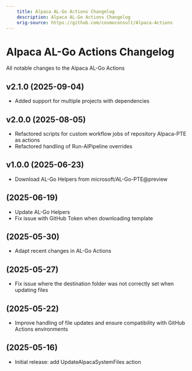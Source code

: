 ```yaml
---
    title: Alpaca AL-Go Actions Changelog
    description: Alpaca AL-Go Actions Changelog
    orig-source: https://github.com/cosmoconsult/Alpaca-Actions
---
```


# Alpaca AL-Go Actions Changelog

All notable changes to the Alpaca AL-Go Actions

## v2.1.0 (2025-09-04)

- Added support for multiple projects with dependencies

## v2.0.0 (2025-08-05)

- Refactored scripts for custom workflow jobs of repository Alpaca-PTE as actions
- Refactored handling of Run-AlPipeline overrides

## v1.0.0 (2025-06-23)

- Download AL-Go Helpers from microsoft/AL-Go-PTE@preview

## (2025-06-19)

- Update AL-Go Helpers
- Fix issue with GitHub Token when downloading template

## (2025-05-30)

- Adapt recent changes in AL-Go Actions

## (2025-05-27)

- Fix issue where the destination folder was not correctly set when updating files

## (2025-05-22)

- Improve handling of file updates and ensure compatibility with GitHub Actions environments

## (2025-05-16)

- Initial release: add UpdateAlpacaSystemFiles action
